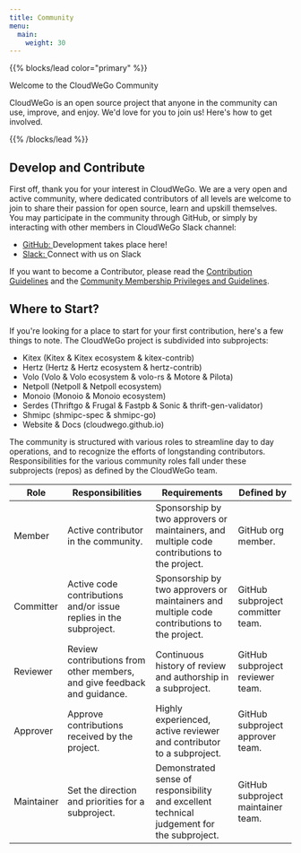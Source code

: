 ```yaml
---
title: Community
menu:
  main:
    weight: 30
---
```


{{% blocks/lead color="primary" %}}
<div class="h5 mb-0 m-4">
  <div class="h1">Welcome to the CloudWeGo Community</div>
  <p>CloudWeGo is an open source project that anyone in the community can
    use, improve, and enjoy. We'd love for you to join us! Here's how to get involved.</p>
</div>

{{% /blocks/lead %}}

## Develop and Contribute

First off, thank you for your interest in CloudWeGo. We are a very open and active community, where dedicated contributors of all levels are welcome to join to share their passion for open source, learn and upskill themselves.
    You may participate in the community through GitHub, or simply by interacting with other members in CloudWeGo Slack channel:

  <ul>
    <li title="GitHub">
      <a
        target="_blank"
        rel="noopener"
        href="https://github.com/cloudwego"
      >
        <i class="fab fa-github"></i> GitHub:
      </a>
      Development takes place here!
    </li>
    <li title="Slack">
      <a
        target="_blank"
        rel="noopener"
        href="https://discord.gg/UX7MPbh7"
      >
        <i class="fab fa-discord"></i> Slack:
      </a>
      Connect with us on Slack
    </li>
  </ul>

If you want to become a Contributor, please read the <a href="https://github.com/cloudwego/community/blob/main/CONTRIBUTING.md">Contribution Guidelines</a> and the <a href="https://github.com/cloudwego/community/blob/main/COMMUNITY_MEMBERSHIP.md">Community Membership Privileges and Guidelines</a>.

## Where to Start?
  
  If you're looking for a place to start for your first contribution, here's a few things to note. The CloudWeGo project is subdivided into subprojects:

- Kitex (Kitex & Kitex ecosystem & kitex-contrib)
- Hertz (Hertz & Hertz ecosystem & hertz-contrib)
- Volo (Volo & Volo ecosystem & volo-rs & Motore & Pilota)
- Netpoll (Netpoll & Netpoll ecosystem)
- Monoio (Monoio & Monoio ecosystem)
- Serdes (Thriftgo & Frugal & Fastpb & Sonic & thrift-gen-validator)
- Shmipc (shmipc-spec & shmipc-go)
- Website & Docs (cloudwego.github.io)

The community is structured with various roles to streamline day to day operations, and to recognize the efforts of longstanding contributors. Responsibilities for the various community roles fall under these subprojects (repos) as defined by the CloudWeGo team.

 <table class='table table-bordered table-striped table-hover'>
      <thead>
      <tr>
        <th class="text-left">Role</th>
        <th class="text-left">Responsibilities</th>
        <th class="text-left">Requirements</th>
        <th class="text-left">Defined by</th>
      </tr>
      </thead>
      <tr>
        <td class="text-left">Member</td>
        <td>Active contributor in the community.</td>
        <td>Sponsorship by two approvers or maintainers, and multiple code contributions to the project.</td>
        <td>GitHub org member.</td>
      </tr>
      <tr>
        <td class="text-left">Committer</td>
        <td>Active code contributions and/or issue replies in the subproject.</td>
        <td>Sponsorship by two approvers or maintainers and multiple code contributions to the project.</td>
        <td>GitHub subproject committer team.</td>
      </tr>
      <tr>
        <td class="text-left">Reviewer</td>
        <td>Review contributions from other members, and give feedback and guidance.</td>
        <td>Continuous history of review and authorship in a subproject.</td>
        <td>GitHub subproject reviewer team.</td>
      </tr>
      <tr>
        <td class="text-left">Approver</td>
        <td>Approve contributions received by the project.</td>
        <td>Highly experienced, active reviewer and contributor to a subproject.</td>
        <td>GitHub subproject approver team.</td>
      </tr>
      <tr>
        <td class="text-left">Maintainer</td>
        <td>Set the direction and priorities for a subproject.</td>
        <td>Demonstrated sense of responsibility and excellent technical judgement for the subproject.</td>
        <td>GitHub subproject maintainer team.</td>
      </tr>
</table>
